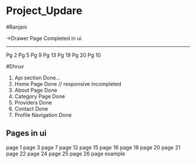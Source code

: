 # Project_Updare
#Ranjani
 
 ->Drawer Page Completed in ui
 _____________________________________
  Pg 2
  Pg 5
  Pg 9
  Pg 13
  Pg 19
  Pg 20
  Pg 10
 
 

#Dhruv
1. Api section Done...
2. Home Page Done // responsive incompleted
3. About Page Done 
4. Category Page Done
5. Providers Done
6. Contact Done
7. Profile Navigation Done

Pages in ui
-------------------------------------------------
page 1
page 3
page 7
page 12
page 15
page 16
page 18
page 20
page 21
page 22
page 24
page 25
page 26
page example
